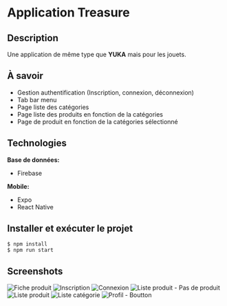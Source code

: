 # Application Treasure

## Description

Une application de même type que **YUKA** mais pour les jouets.

## À savoir

- Gestion authentification (Inscription, connexion, déconnexion)
- Tab bar menu
- Page liste des catégories
- Page liste des produits en fonction de la catégories
- Page de produit en fonction de la catégories sélectionné

## Technologies

**Base de données:**

- Firebase

**Mobile:**

- Expo
- React Native

## Installer et exécuter le projet

    $ npm install
    $ npm run start

## Screenshots

![Fiche produit](https://ibb.co/PrMpTrX)
![Inscription](https://ibb.co/X4W8wSN)
![Connexion](https://ibb.co/0mtVNgB)
![Liste produit - Pas de produit](https://ibb.co/ZXj2S51)
![Liste produit](https://ibb.co/D50gHZ0)
![Liste catégorie](https://ibb.co/sVKr4zf)
![Profil - Boutton](https://ibb.co/MgvT0nP)
